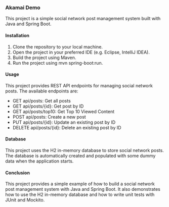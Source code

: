### Akamai Demo

This project is a simple social network post management system built with Java and Spring Boot.

#### Installation

1. Clone the repository to your local machine.
2. Open the project in your preferred IDE (e.g. Eclipse, IntelliJ IDEA).
3. Build the project using Maven.
4. Run the project using mvn spring-boot:run.

#### Usage

This project provides REST API endpoints for managing social network posts. The available endpoints are:

* GET api/posts: Get all posts
* GET api/posts/{id}: Get post by ID
* GET api/posts/top10: Get Top 10 Viewed Content
* POST api/posts: Create a new post
* PUT api/posts/{id}: Update an existing post by ID
* DELETE api/posts/{id}: Delete an existing post by ID

#### Database

This project uses the H2 in-memory database to store social network posts. The database is automatically created and populated with some dummy data when the application starts.

#### Conclusion

This project provides a simple example of how to build a social network post management system with Java and Spring Boot. It also demonstrates how to use the H2 in-memory database and how to write unit tests with JUnit and Mockito.